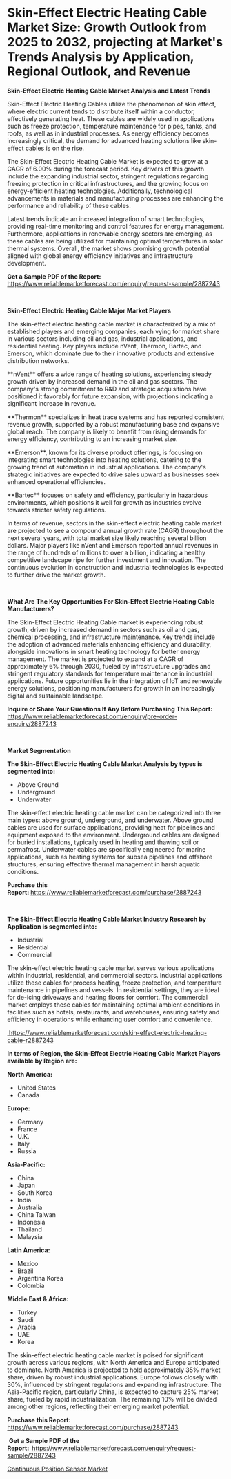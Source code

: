 <p><h1>Skin-Effect Electric Heating Cable Market Size: Growth Outlook from 2025 to 2032, projecting at Market's Trends Analysis by Application, Regional Outlook, and Revenue</h1></p><p><strong>Skin-Effect Electric Heating Cable Market Analysis and Latest Trends</strong></p>
<p><p>Skin-Effect Electric Heating Cables utilize the phenomenon of skin effect, where electric current tends to distribute itself within a conductor, effectively generating heat. These cables are widely used in applications such as freeze protection, temperature maintenance for pipes, tanks, and roofs, as well as in industrial processes. As energy efficiency becomes increasingly critical, the demand for advanced heating solutions like skin-effect cables is on the rise.</p><p>The Skin-Effect Electric Heating Cable Market is expected to grow at a CAGR of 6.00% during the forecast period. Key drivers of this growth include the expanding industrial sector, stringent regulations regarding freezing protection in critical infrastructures, and the growing focus on energy-efficient heating technologies. Additionally, technological advancements in materials and manufacturing processes are enhancing the performance and reliability of these cables. </p><p>Latest trends indicate an increased integration of smart technologies, providing real-time monitoring and control features for energy management. Furthermore, applications in renewable energy sectors are emerging, as these cables are being utilized for maintaining optimal temperatures in solar thermal systems. Overall, the market shows promising growth potential aligned with global energy efficiency initiatives and infrastructure development.</p></p>
<p><strong>Get a Sample PDF of the Report:&nbsp;</strong> <a href="https://www.reliablemarketforecast.com/enquiry/request-sample/2887243?utm_campaign=3106&utm_medium=2&utm_source=Github&utm_content=ia&utm_term=14032025&utm_id=skin-effect-electric-heating-cable">https://www.reliablemarketforecast.com/enquiry/request-sample/2887243</a></p>
<p>&nbsp;</p>
<p><strong>Skin-Effect Electric Heating Cable Major Market Players</strong></p>
<p><p>The skin-effect electric heating cable market is characterized by a mix of established players and emerging companies, each vying for market share in various sectors including oil and gas, industrial applications, and residential heating. Key players include nVent, Thermon, Bartec, and Emerson, which dominate due to their innovative products and extensive distribution networks.</p><p>**nVent** offers a wide range of heating solutions, experiencing steady growth driven by increased demand in the oil and gas sectors. The company's strong commitment to R&D and strategic acquisitions have positioned it favorably for future expansion, with projections indicating a significant increase in revenue.</p><p>**Thermon** specializes in heat trace systems and has reported consistent revenue growth, supported by a robust manufacturing base and expansive global reach. The company is likely to benefit from rising demands for energy efficiency, contributing to an increasing market size.</p><p>**Emerson**, known for its diverse product offerings, is focusing on integrating smart technologies into heating solutions, catering to the growing trend of automation in industrial applications. The company's strategic initiatives are expected to drive sales upward as businesses seek enhanced operational efficiencies.</p><p>**Bartec** focuses on safety and efficiency, particularly in hazardous environments, which positions it well for growth as industries evolve towards stricter safety regulations.</p><p>In terms of revenue, sectors in the skin-effect electric heating cable market are projected to see a compound annual growth rate (CAGR) throughout the next several years, with total market size likely reaching several billion dollars. Major players like nVent and Emerson reported annual revenues in the range of hundreds of millions to over a billion, indicating a healthy competitive landscape ripe for further investment and innovation. The continuous evolution in construction and industrial technologies is expected to further drive the market growth.</p></p>
<p>&nbsp;</p>
<p><strong>What Are The Key Opportunities For Skin-Effect Electric Heating Cable Manufacturers?</strong></p>
<p><p>The Skin-Effect Electric Heating Cable market is experiencing robust growth, driven by increased demand in sectors such as oil and gas, chemical processing, and infrastructure maintenance. Key trends include the adoption of advanced materials enhancing efficiency and durability, alongside innovations in smart heating technology for better energy management. The market is projected to expand at a CAGR of approximately 6% through 2030, fueled by infrastructure upgrades and stringent regulatory standards for temperature maintenance in industrial applications. Future opportunities lie in the integration of IoT and renewable energy solutions, positioning manufacturers for growth in an increasingly digital and sustainable landscape.</p></p>
<p><strong>Inquire or Share Your Questions If Any Before Purchasing This Report:</strong> <a href="https://www.reliablemarketforecast.com/enquiry/pre-order-enquiry/2887243?utm_campaign=3106&utm_medium=2&utm_source=Github&utm_content=ia&utm_term=14032025&utm_id=skin-effect-electric-heating-cable">https://www.reliablemarketforecast.com/enquiry/pre-order-enquiry/2887243</a></p>
<p>&nbsp;</p>
<p><strong>Market Segmentation</strong></p>
<p><strong>The Skin-Effect Electric Heating Cable Market Analysis by types is segmented into:</strong></p>
<p><ul><li>Above Ground</li><li>Underground</li><li>Underwater</li></ul></p>
<p><p>The skin-effect electric heating cable market can be categorized into three main types: above ground, underground, and underwater. Above ground cables are used for surface applications, providing heat for pipelines and equipment exposed to the environment. Underground cables are designed for buried installations, typically used in heating and thawing soil or permafrost. Underwater cables are specifically engineered for marine applications, such as heating systems for subsea pipelines and offshore structures, ensuring effective thermal management in harsh aquatic conditions.</p></p>
<p><strong>Purchase this Report:&nbsp;</strong><a href="https://www.reliablemarketforecast.com/purchase/2887243?utm_campaign=3106&utm_medium=2&utm_source=Github&utm_content=ia&utm_term=14032025&utm_id=skin-effect-electric-heating-cable">https://www.reliablemarketforecast.com/purchase/2887243</a></p>
<p>&nbsp;</p>
<p><strong>The Skin-Effect Electric Heating Cable Market Industry Research by Application is segmented into:</strong></p>
<p><ul><li>Industrial</li><li>Residential</li><li>Commercial</li></ul></p>
<p><p>The skin-effect electric heating cable market serves various applications within industrial, residential, and commercial sectors. Industrial applications utilize these cables for process heating, freeze protection, and temperature maintenance in pipelines and vessels. In residential settings, they are ideal for de-icing driveways and heating floors for comfort. The commercial market employs these cables for maintaining optimal ambient conditions in facilities such as hotels, restaurants, and warehouses, ensuring safety and efficiency in operations while enhancing user comfort and convenience.</p></p>
<p><a href="https://www.reliablemarketforecast.com/skin-effect-electric-heating-cable-r2887243?utm_campaign=3106&utm_medium=2&utm_source=Github&utm_content=ia&utm_term=14032025&utm_id=skin-effect-electric-heating-cable">&nbsp;https://www.reliablemarketforecast.com/skin-effect-electric-heating-cable-r2887243</a></p>
<p><strong>In terms of Region, the Skin-Effect Electric Heating Cable Market Players available by Region are:</strong></p>
<p>
    <p> <strong> North America: </strong>
        <ul>
            <li>United States</li>
            <li>Canada</li>
        </ul>
        </p> 
    <p> <strong> Europe: </strong>
        <ul>
            <li>Germany</li>
            <li>France</li>
            <li>U.K.</li>
            <li>Italy</li>
            <li>Russia</li>
        </ul>
        </p> 
    <p> <strong> Asia-Pacific: </strong>
        <ul>
            <li>China</li>
            <li>Japan</li>
            <li>South Korea</li>
            <li>India</li>
            <li>Australia</li>
            <li>China Taiwan</li>
            <li>Indonesia</li>
            <li>Thailand</li>
            <li>Malaysia</li>
        </ul>
        </p> 
    <p> <strong> Latin America: </strong>
        <ul>
            <li>Mexico</li>
            <li>Brazil</li>
            <li>Argentina Korea</li>
            <li>Colombia</li>
        </ul>
        </p> 
    <p> <strong> Middle East & Africa: </strong>
        <ul>
            <li>Turkey</li>
            <li>Saudi</li>
            <li>Arabia</li>
            <li>UAE</li>
            <li>Korea</li>
        </ul>
    </p>
    </p>
<p><p>The skin-effect electric heating cable market is poised for significant growth across various regions, with North America and Europe anticipated to dominate. North America is projected to hold approximately 35% market share, driven by robust industrial applications. Europe follows closely with 30%, influenced by stringent regulations and expanding infrastructure. The Asia-Pacific region, particularly China, is expected to capture 25% market share, fueled by rapid industrialization. The remaining 10% will be divided among other regions, reflecting their emerging market potential.</p></p>
<p><strong>Purchase this Report: </strong><a href="https://www.reliablemarketforecast.com/purchase/2887243?utm_campaign=3106&utm_medium=2&utm_source=Github&utm_content=ia&utm_term=14032025&utm_id=skin-effect-electric-heating-cable">https://www.reliablemarketforecast.com/purchase/2887243</a></p>
<p>&nbsp;<strong>Get a Sample PDF of the Report:&nbsp;&nbsp;</strong><a href="https://www.reliablemarketforecast.com/enquiry/request-sample/2887243?utm_campaign=3106&utm_medium=2&utm_source=Github&utm_content=ia&utm_term=14032025&utm_id=skin-effect-electric-heating-cable">https://www.reliablemarketforecast.com/enquiry/request-sample/2887243</a></p>
<p><strong></strong></p>
<p><p><a href="https://github.com/lalolatiot/Market-Research-Report-List-1/blob/main/continuous-position-sensor-market.md?utm_campaign=3106&utm_medium=2&utm_source=Github&utm_content=ia&utm_term=14032025&utm_id=skin-effect-electric-heating-cable">Continuous Position Sensor Market</a></p></p>
